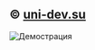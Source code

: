 ## &copy; <a href="https://uni-dev.su">uni-dev.su</a>
![Демострация](https://github.com/unidev-studio/usa-mobile/blob/master/main.jpg)
